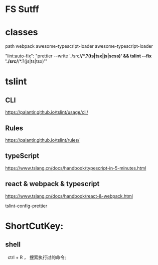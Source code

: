 # FS Sutff


# classes
   path 
   webpack
   awesome-typescript-loader
   awesome-typescript-loader


"lint:auto-fix": "prettier --write './src/**/*.?(ts|tsx|js|scss)' && tslint --fix './src/**/*.?(js|ts|tsx)'"

# tslint

## CLI
https://palantir.github.io/tslint/usage/cli/
## Rules
https://palantir.github.io/tslint/rules/

## typeScript
https://www.tslang.cn/docs/handbook/typescript-in-5-minutes.html

## react & webpack & typescript
https://www.tslang.cn/docs/handbook/react-&-webpack.html


tslint-config-prettier


# ShortCutKey:

## shell
   ctrl + R  ， 搜索执行过的命令;






